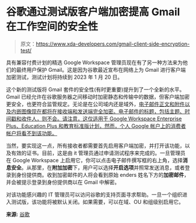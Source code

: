 # 谷歌通过测试版客户端加密提高 Gmail 在工作空间的安全性

> 原文：<https://www.xda-developers.com/gmail-client-side-encryption-test/>

具有兼容付费计划的精选 Google Workspace 管理员现在有了另一种方法来为他们的最终用户保护 Gmail。这是因为谷歌最近宣布在网络上为 Gmail 进行客户端加密测试，测试计划将持续到 2023 年 1 月 20 日。

这个新的测试版将 Gmail 套件的安全性(有时更重要)提升到了一个全新的水平。Gmail 已经允许在谷歌服务器之间移动时加密静态和传输中的数据，但客户端加密更安全，也更符合监管规定。无论是在公司域内还是域外，[电子邮件正文和附件以及内嵌图像现在都将在接收端和发送端完全加密。电子邮件的标题，包括主题、时间戳和收件人，则不会。请注意，这仅适用于 Google Workspace Enterprise Plus、Education Plus 和教育标准版计划，然而，个人 Google 帐户上的消费者帐户将看不到该功能。](https://www.xda-developers.com/best-email-apps-android/)

当然，要实现这一点，所有接收者都需要首先启用客户端加密，并打开该功能，以及有效的证书。目前，这是由 it 管理员通过申请测试程序来完成的。一旦管理员在 Google Workspace 上启用它，你可以点击电子邮件撰写框的右上角，选择**消息安全**。从那里，在**附加加密**下，用户可以选择**开启选项**并照常发送消息，或者登录到身份提供商。收到加密邮件的人将会看到原始 enders 姓名下方的**加密邮件**，并会被提示登录到身份提供商以在 Gmail 中解密。

对该功能感兴趣的 IT 管理员可以访问谷歌的支持页面寻求帮助。一旦一个组织进入测试版，该功能将被默认关闭。如果需要，可以在域、OU 和组级别启用它。

**来源:** [谷歌](https://workspaceupdates.googleblog.com/2022/12/client-side-encryption-for-gmail-beta.html)